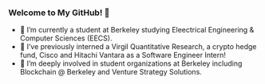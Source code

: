 ### Welcome to My GitHub! 👋

<!--
**ratankaliani/ratankaliani** is a ✨ _special_ ✨ repository because its `README.md` (this file) appears on your GitHub profile.

Here are some ideas to get you started:
-->
- 🔭 I’m currently a student at Berkeley studying Eleectrical Engineering & Computer Sciences (EECS).
- 🌱 I’ve previously interned a Virgil Quantitative Research, a crypto hedge fund, Cisco and Hitachi Vantara as a Software Engineer Intern!
- 👯 I’m deeply involved in student organizations at Berkeley including Blockchain @ Berkeley and Venture Strategy Solutions.

<!--
- 🤔 I’m looking for help with ...
- 💬 Ask me about ...
- 📫 How to reach me: ...
- 😄 Pronouns: ...
- ⚡ Fun fact: ...
-->

